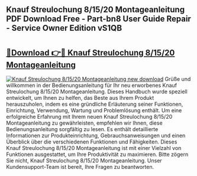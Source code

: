 ## Knauf Streulochung 8/15/20 Montageanleitung PDF Download Free - Part-bn8 User Guide Repair - Service Owner Edition vS1QB

# <h2><a href="http://df7btk0.blite.top/?on=Knauf+Streulochung+8%2f15%2f20+Montageanleitung">🔗Download 👉🔴 Knauf Streulochung 8/15/20 Montageanleitung</a></h2>

[![Knauf Streulochung 8/15/20 Montageanleitung new download](https://i.imgur.com/lujVjoI.png)](http://df7btk0.blite.top/?on=Knauf+Streulochung+8%2f15%2f20+Montageanleitung)
Grüße und willkommen in der Bedienungsanleitung für Ihr neu erworbenes Knauf Streulochung 8/15/20 Montageanleitung. Dieses Handbuch wurde speziell entwickelt, um Ihnen zu helfen, das Beste aus Ihrem Produkt herauszuholen, indem es eine gründliche Erläuterung seiner Funktionen, Einrichtung, Verwendung, Wartung und Problemlösung enthält. Um eine erfolgreiche Erfahrung mit Ihrem neuen Knauf Streulochung 8/15/20 Montageanleitung zu gewährleisten, empfehlen wir Ihnen, diese Bedienungsanleitung sorgfältig zu lesen. Es enthält detaillierte Informationen zur Produkteinrichtung, Gebrauchsanweisungen und einen Überblick über die verschiedenen Funktionen und Fähigkeiten. Dieses Knauf Streulochung 8/15/20 Montageanleitung ist mit einer Vielzahl von Funktionen ausgestattet, um Ihre Produktivität zu maximieren. Bitte zögern Sie nicht, Knauf Streulochung 8/15/20 Montageanleitung. Unser Kundensupport-Team ist bereit, Ihre Fragen zu beantworten.

